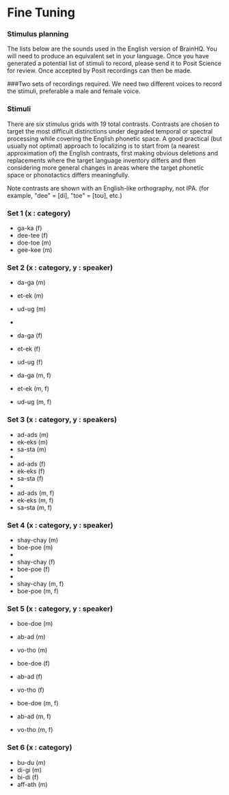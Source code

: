 Fine Tuning
=============================

### Stimulus planning
The lists below are the sounds used in the English version of BrainHQ. You will need to produce an equivalent set in your language. Once you have generated a potential list of stimuli to record, please send it to Posit Science for review. Once accepted by Posit recordings can then be made. 

###Two sets of recordings required. 
We need two different voices to record the stimuli, preferable a male and female voice.

### Stimuli
There are six stimulus grids with 19 total contrasts. Contrasts are chosen to target the most difficult distinctions under degraded temporal or spectral processing while covering the English phonetic space. A good practical (but usually not optimal) approach to localizing is to start from (a nearest approximation of) the English contrasts, first making obvious deletions and replacements where the target language inventory differs and then considering more general changes in areas where the target phonetic space or phonotactics differs meaningfully.

Note contrasts are shown with an English-like orthography, not IPA. (for example, "dee" = [di], "toe" = [toʊ], etc.)

### Set 1 (x : category)

 - ga-ka (f)
 - dee-tee (f)
 - doe-toe (m)
 - gee-kee (m)

### Set 2 (x : category, y : speaker)

 - da-ga (m)
 - et-ek (m)
 - ud-ug (m)
 -
 - da-ga (f)
 - et-ek (f)
 - ud-ug (f)

 - da-ga (m, f)
 - et-ek (m, f)
 - ud-ug (m, f)


### Set 3 (x : category, y : speakers)

 - ad-ads (m)
 - ek-eks (m)
 - sa-sta (m)
 -
 - ad-ads (f)
 - ek-eks (f)
 - sa-sta (f)
 -
 - ad-ads (m, f)
 - ek-eks (m, f)
 - sa-sta (m, f)

### Set 4 (x : category, y : speaker)

 - shay-chay (m)
 - boe-poe (m)
 -
 - shay-chay (f)
 - boe-poe (f)
 -
 - shay-chay (m, f)
 - boe-poe (m, f)

### Set 5 (x : category, y : speaker)

 - boe-doe (m)
 - ab-ad (m)
 - vo-tho (m)

 - boe-doe (f)
 - ab-ad (f)
 - vo-tho (f)

 - boe-doe (m, f)
 - ab-ad (m, f)
 - vo-tho (m, f)

### Set 6 (x : category)

 - bu-du (m)
 - di-gi (m)
 - bi-di (f)
 - aff-ath (m)
